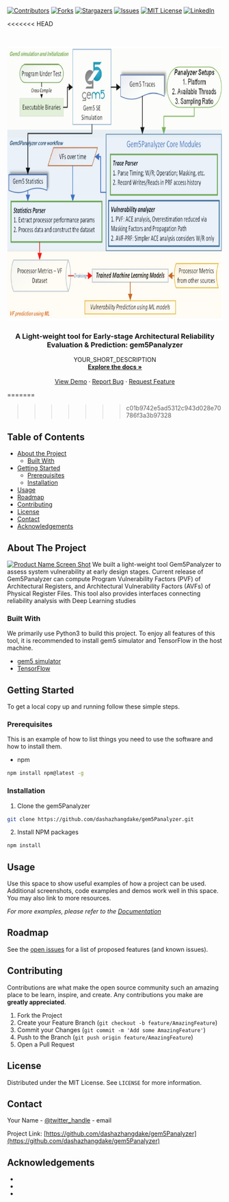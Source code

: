 <!--
*** Thanks for checking out this README Template. If you have a suggestion that would
*** make this better, please fork the gem5Panalyzer and create a pull request or simply open
*** an issue with the tag "enhancement".
*** Thanks again! Now go create something AMAZING! :D
***
***
***
*** To avoid retyping too much info. Do a search and replace for the following:
*** dashazhangdake, gem5Panalyzer, twitter_handle, email
-->





<!-- PROJECT SHIELDS -->
<!--
*** I'm using markdown "reference style" links for readability.
*** Reference links are enclosed in brackets [ ] instead of parentheses ( ).
*** See the bottom of this document for the declaration of the reference variables
*** for contributors-url, forks-url, etc. This is an optional, concise syntax you may use.
*** https://www.markdownguide.org/basic-syntax/#reference-style-links
-->
[![Contributors][contributors-shield]][contributors-url]
[![Forks][forks-shield]][forks-url]
[![Stargazers][stars-shield]][stars-url]
[![Issues][issues-shield]][issues-url]
[![MIT License][license-shield]][license-url]
[![LinkedIn][linkedin-shield]][linkedin-url]



<<<<<<< HEAD
<!-- PROJECT LOGO -->
<br />
<p align="center">
  <a href="https://github.com/dashazhangdake/gem5Panalyzer">
    <img src="images/logo.png" alt="Logo" width="640" height="640">
  </a>

  <h3 align="center">A Light-weight tool for Early-stage Architectural Reliability Evaluation & Prediction: gem5Panalyzer</h3>

  <p align="center">
    YOUR_SHORT_DESCRIPTION
    <br />
    <a href="https://github.com/dashazhangdake/gem5Panalyzer"><strong>Explore the docs »</strong></a>
    <br />
    <br />
    <a href="https://github.com/dashazhangdake/gem5Panalyzer">View Demo</a>
    ·
    <a href="https://github.com/dashazhangdake/gem5Panalyzer/issues">Report Bug</a>
    ·
    <a href="https://github.com/dashazhangdake/gem5Panalyzer/issues">Request Feature</a>
  </p>
</p>



=======
>>>>>>> c01b9742e5ad5312c943d028e70786f3a3b97328
<!-- TABLE OF CONTENTS -->
## Table of Contents

* [About the Project](#about-the-project)
  * [Built With](#built-with)
* [Getting Started](#getting-started)
  * [Prerequisites](#prerequisites)
  * [Installation](#installation)
* [Usage](#usage)
* [Roadmap](#roadmap)
* [Contributing](#contributing)
* [License](#license)
* [Contact](#contact)
* [Acknowledgements](#acknowledgements)



<!-- ABOUT THE PROJECT -->
## About The Project

[![Product Name Screen Shot][product-screenshot]](https://example.com)
We built a light-weight tool Gem5Panalyzer to assess system vulnerability at early design stages. Current release of Gem5Panalyzer can compute Program Vulnerability Factors (PVF) of Architectural Registers, and Architectural Vulnerability Factors (AVFs) of Physical Register Files. This tool also provides interfaces connecting reliability analysis with Deep Learning studies


### Built With
We primarily use Python3 to build this project. To enjoy all features of this tool, it is recommended to install gem5 simulator and TensorFlow in the host machine. 

* [gem5 simulator](https://www.gem5.org/)
* [TensorFlow](https://www.tensorflow.org/)

<!-- GETTING STARTED -->
## Getting Started

To get a local copy up and running follow these simple steps.

### Prerequisites

This is an example of how to list things you need to use the software and how to install them.
* npm
```sh
npm install npm@latest -g
```

### Installation
 
1. Clone the gem5Panalyzer
```sh
git clone https://github.com/dashazhangdake/gem5Panalyzer.git
```
2. Install NPM packages
```sh
npm install
```



<!-- USAGE EXAMPLES -->
## Usage

Use this space to show useful examples of how a project can be used. Additional screenshots, code examples and demos work well in this space. You may also link to more resources.

_For more examples, please refer to the [Documentation](https://example.com)_



<!-- ROADMAP -->
## Roadmap

See the [open issues](https://github.com/dashazhangdake/gem5Panalyzer/issues) for a list of proposed features (and known issues).



<!-- CONTRIBUTING -->
## Contributing

Contributions are what make the open source community such an amazing place to be learn, inspire, and create. Any contributions you make are **greatly appreciated**.

1. Fork the Project
2. Create your Feature Branch (`git checkout -b feature/AmazingFeature`)
3. Commit your Changes (`git commit -m 'Add some AmazingFeature'`)
4. Push to the Branch (`git push origin feature/AmazingFeature`)
5. Open a Pull Request



<!-- LICENSE -->
## License

Distributed under the MIT License. See `LICENSE` for more information.



<!-- CONTACT -->
## Contact

Your Name - [@twitter_handle](https://twitter.com/twitter_handle) - email

Project Link: [https://github.com/dashazhangdake/gem5Panalyzer](https://github.com/dashazhangdake/gem5Panalyzer)



<!-- ACKNOWLEDGEMENTS -->
## Acknowledgements

* []()
* []()
* []()





<!-- MARKDOWN LINKS & IMAGES -->
<!-- https://www.markdownguide.org/basic-syntax/#reference-style-links -->
[contributors-shield]: https://img.shields.io/github/contributors/othneildrew/Best-README-Template.svg?style=flat-square
[contributors-url]: https://github.com/othneildrew/Best-README-Template/graphs/contributors
[forks-shield]: https://img.shields.io/github/forks/othneildrew/Best-README-Template.svg?style=flat-square
[forks-url]: https://github.com/othneildrew/Best-README-Template/network/members
[stars-shield]: https://img.shields.io/github/stars/othneildrew/Best-README-Template.svg?style=flat-square
[stars-url]: https://github.com/othneildrew/Best-README-Template/stargazers
[issues-shield]: https://img.shields.io/github/issues/othneildrew/Best-README-Template.svg?style=flat-square
[issues-url]: https://github.com/othneildrew/Best-README-Template/issues
[license-shield]: https://img.shields.io/github/license/othneildrew/Best-README-Template.svg?style=flat-square
[license-url]: https://github.com/othneildrew/Best-README-Template/blob/master/LICENSE.txt
[linkedin-shield]: https://img.shields.io/badge/-LinkedIn-black.svg?style=flat-square&logo=linkedin&colorB=555
[linkedin-url]: https://linkedin.com/in/othneildrew
[product-screenshot]: images/screenshot.png
